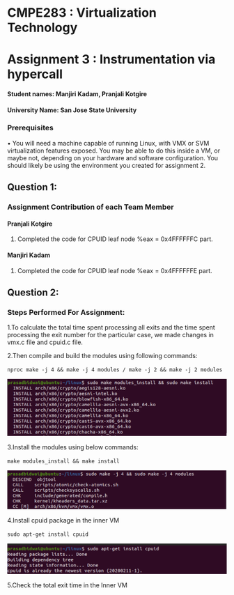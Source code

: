# CMPE283 : Virtualization Technology
# Assignment 3 : Instrumentation via hypercall

 


#### Student names: Manjiri Kadam, Pranjali Kotgire
#### University Name: San Jose State University

### Prerequisites
• You will need a machine capable of running Linux, with VMX or SVM virtualization features exposed.
You may be able to do this inside a VM, or maybe not, depending on your hardware and software
configuration. You should likely be using the environment you created for assignment 2.

## Question 1:
### Assignment Contribution of each Team Member
#### Pranjali Kotgire
1. Completed the code for CPUID leaf node %eax = 0x4FFFFFFC part.
#### Manjiri Kadam
1. Completed the code for CPUID leaf node %eax = 0x4FFFFFFE part.

## Question 2:
### Steps Performed For Assignment:
1.To calculate the total time spent processing all exits and the time spent processing the exit number for the particular case, we made changes in vmx.c file and cpuid.c file.

2.Then compile and build the modules using following commands:

`nproc make -j 4 && make -j 4 modules / make -j 2 && make -j 2 modules` 

![](https://github.com/Manjiri1101/283_VirtualizationTechnologies/blob/master/Assignment%203/makemodule.png)


3.Install the modules using below commands:

`make modules_install && make install `

![](https://github.com/Manjiri1101/283_VirtualizationTechnologies/blob/master/Assignment%203/buildmodu.png)

4.Install cpuid package in the inner VM

`sudo apt-get install cpuid`

![](https://github.com/Manjiri1101/283_VirtualizationTechnologies/blob/master/Assignment%203/cpuid.png)

5.Check the total exit time in the Inner VM




